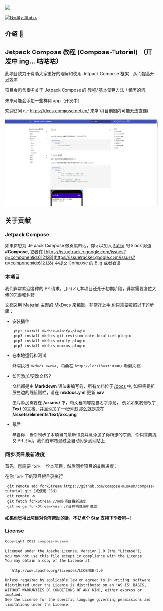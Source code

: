 ![](assets/logoo.png)

[![Netlify Status](https://api.netlify.com/api/v1/badges/3125541b-c17c-428e-b038-ad444205d56e/deploy-status)](https://app.netlify.com/sites/naughty-poitras-2d5940/deploys)

## 介绍 💨


## Jetpack Compose 教程 (Compose-Tutorial) （开发中 ing... 咕咕咕） 

此项目致力于帮助大家更好的理解和使用 Jetpack Compose 框架，从而提高开发效率

项目会包含很多关于 Jetpack Compose 的 教程/ 基本使用方法 / 经历的坑

未来可能会添加一些样例 app（开发中）

欢迎访问 👉 <https://docs.compose.net.cn/> 来学习(目前国内可能无法直连)

<img src = "/screenshots/sc1.png">


## 关于贡献

### Jetpack Compose
如果你想为 Jetpack Compose 做贡献的话，你可以加入 [Kotlin](https://surveys.jetbrains.com/s3/kotlin-slack-sign-up) 的 Slack 频道 **#Compose**, 或者在 [https://issuetracker.google.com/issues?q=componentid:612128](https://issuetracker.google.com/issues?q=componentid:612128) 中提交 Compose 的 Bug 或者错误


### 本项目

我们非常欢迎各种的 PR 请求，_(:з)∠)_本项目还处于初期阶段，非常需要各位大佬的完善和纠错

文档采用 [Material 主题的 MkDocs](https://squidfunk.github.io/mkdocs-material/getting-started/) 来编辑，非常好上手,你只需要按照以下的步骤：

* 安装插件

```
    pip3 install mkdocs-minify-plugin
    pip3 install mkdocs-git-revision-date-localized-plugin
    pip3 install mkdocs-minify-plugin
    pip3 install mkdocs-macros-plugin
```

* 在本地运行和测试

    终端执行 ``` mkdocs serve ```，将会在 ``` http://localhost:8000/ ``` 看到文档


* 如何添加/更改文档？
    
    文档都是由 **Markdown** 语法来编写的，所有文档位于 [/docs](https://github.com/compose-museum/compose-tutorial/tree/main/docs) 中, 如果需要扩展左边的导航侧栏，请在 **mkdocs.yml** 更新 **nav**

    图片添加需要在 **/assets/** 下，和文档同等路径名字添加，
    例如如果我修改了 **Text** 的文档，并且添加了一张例图
    那么就是放在 **/assets/elements/text/xxx.png**

* 最后

    恭喜你，当你同步了本项目的最新进度并且添加了你所想的东西，你只需要提交 PR 即可，我们在审核通过会自动同步到网站上


### 同步项目最新进度

首先，您需要 `fork` 一份本项目，然后同步项目的最新进度：

在你 `fork` 下的项目根目录执行

```
 git remote add forkStream https://github.com/compose-museum/compose-tutorial.git (或使用 SSH)
 git remote -v
 git fetch forkStream //同步项目最新进度
 git merge forkStream/main //合并项目最新进度
```

#### 如果你觉得此项目对你有帮助的话，不妨点个 Star 支持下作者吧~！

### License
```
Copyright 2021 compose-museum

Licensed under the Apache License, Version 2.0 (the "License");
you may not use this file except in compliance with the License.
You may obtain a copy of the License at

   http://www.apache.org/licenses/LICENSE-2.0

Unless required by applicable law or agreed to in writing, software
distributed under the License is distributed on an "AS IS" BASIS,
WITHOUT WARRANTIES OR CONDITIONS OF ANY KIND, either express or implied.
See the License for the specific language governing permissions and
limitations under the License.
```
